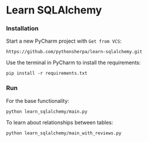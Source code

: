 # Learn SQLAlchemy

### Installation

Start a new PyCharm project with `Get from VCS`:

```
https://github.com/pythonsherpa/learn-sqlalchemy.git
```

Use the terminal in PyCharm to install the requirements:

`pip install -r requirements.txt`

### Run

For the base functionality:

`python learn_sqlalchemy/main.py`

To learn about relationships between tables:

`python learn_sqlalchemy/main_with_reviews.py`